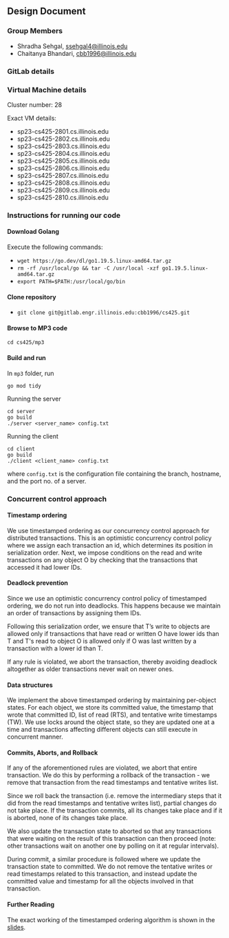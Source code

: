 ## Design Document

### Group Members

* Shradha Sehgal, ssehgal4@illinois.edu
* Chaitanya Bhandari, cbb1996@illinois.edu

### GitLab details

### Virtual Machine details

Cluster number: 28

Exact VM details:

* sp23-cs425-2801.cs.illinois.edu
* sp23-cs425-2802.cs.illinois.edu
* sp23-cs425-2803.cs.illinois.edu
* sp23-cs425-2804.cs.illinois.edu
* sp23-cs425-2805.cs.illinois.edu
* sp23-cs425-2806.cs.illinois.edu
* sp23-cs425-2807.cs.illinois.edu
* sp23-cs425-2808.cs.illinois.edu
* sp23-cs425-2809.cs.illinois.edu
* sp23-cs425-2810.cs.illinois.edu

### Instructions for running our code

#### Download Golang

Execute the following commands:
* `wget https://go.dev/dl/go1.19.5.linux-amd64.tar.gz`
* `rm -rf /usr/local/go && tar -C /usr/local -xzf go1.19.5.linux-amd64.tar.gz`
* `export PATH=$PATH:/usr/local/go/bin`

#### Clone repository

* `git clone git@gitlab.engr.illinois.edu:cbb1996/cs425.git`

#### Browse to MP3 code

```cd cs425/mp3```

#### Build and run

In `mp3` folder, run

```
go mod tidy
```

Running the server

``` 
cd server 
go build
./server <server_name> config.txt
```

Running the client
``` 
cd client 
go build
./client <client_name> config.txt
```

where `config.txt` is the configuration file containing the branch, hostname, and the port no. of a server.

### Concurrent control approach

#### Timestamp ordering

We use timestamped ordering as our concurrency control approach for distributed transactions. This is an optimistic concurrency control policy where we assign each transaction an id, which determines its position in serialization order.
Next, we impose conditions on the read and write transactions on any object O by checking that the transactions that accessed it had lower IDs. 

#### Deadlock prevention 

Since we use an optimistic concurrency control policy of timestamped ordering, we do not run into deadlocks. This happens because we maintain an order of transactions by assigning them IDs. 

Following this serialization order, we ensure that T’s write to objects are allowed only if transactions that have read or written O have lower ids than T and T's read to object O is allowed only if O was last written by a transaction with a lower id than T.

If any rule is violated, we abort the transaction, thereby avoiding deadlock altogether as older transactions never wait on newer ones.

#### Data structures

We implement the above timestamped ordering by maintaining per-object states. For each object, we store its committed value, the timestamp that wrote that committed ID,  list of read (RTS), and tentative write timestamps (TW). We use locks around the object state, so they are updated one at a time and transactions affecting different objects can still execute in concurrent manner.

#### Commits, Aborts, and Rollback

If any of the aforementioned rules are violated, we abort that entire transaction. We do this by performing a rollback of the transaction - we remove that transaction from the read timestamps and tentative writes list. 

Since we roll back the transaction (i.e. remove the intermediary steps that it did from the read timestamps and tentative writes list), partial changes do not take place. If the transaction commits, all its changes take place and if it is aborted, none of its changes take place.

We also update the transaction state to aborted so that any transactions that were waiting on the result of this transaction can then proceed (note: other transactions wait on another one by polling on it at regular intervals). 

During commit, a similar procedure is followed where we update the transaction state to committed. We do not remove the tentative writes or read timestamps related to this transaction, and instead update the committed value and timestamp for all the objects involved in that transaction. 

#### Further Reading

The exact working of the timestamped ordering algorithm is shown in the [slides](https://courses.grainger.illinois.edu/ece428/sp2023//assets/slides/lect19-after.pdf).
